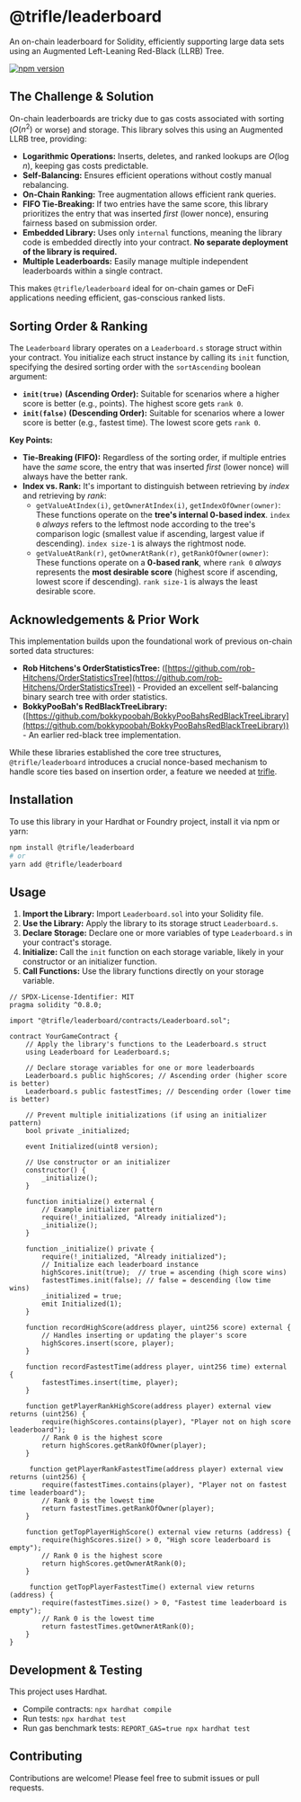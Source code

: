 # @trifle/leaderboard

An on-chain leaderboard for Solidity, efficiently supporting large data sets using an Augmented Left-Leaning Red-Black (LLRB) Tree.

[![npm version](https://badge.fury.io/js/%40trifle%2Fleaderboard.svg)](https://badge.fury.io/js/%40trifle%2Fleaderboard)

## The Challenge & Solution

On-chain leaderboards are tricky due to gas costs associated with sorting ($O(n^2)$ or worse) and storage. This library solves this using an Augmented LLRB tree, providing:

- **Logarithmic Operations:** Inserts, deletes, and ranked lookups are $O(\log n)$, keeping gas costs predictable.
- **Self-Balancing:** Ensures efficient operations without costly manual rebalancing.
- **On-Chain Ranking:** Tree augmentation allows efficient rank queries.
- **FIFO Tie-Breaking:** If two entries have the same score, this library prioritizes the entry that was inserted _first_ (lower nonce), ensuring fairness based on submission order.
- **Embedded Library:** Uses only `internal` functions, meaning the library code is embedded directly into your contract. **No separate deployment of the library is required.**
- **Multiple Leaderboards:** Easily manage multiple independent leaderboards within a single contract.

This makes `@trifle/leaderboard` ideal for on-chain games or DeFi applications needing efficient, gas-conscious ranked lists.

## Sorting Order & Ranking

The `Leaderboard` library operates on a `Leaderboard.s` storage struct within your contract. You initialize each struct instance by calling its `init` function, specifying the desired sorting order with the `sortAscending` boolean argument:

- **`init(true)` (Ascending Order):** Suitable for scenarios where a higher score is better (e.g., points). The highest score gets `rank 0`.
- **`init(false)` (Descending Order):** Suitable for scenarios where a lower score is better (e.g., fastest time). The lowest score gets `rank 0`.

**Key Points:**

- **Tie-Breaking (FIFO):** Regardless of the sorting order, if multiple entries have the _same_ score, the entry that was inserted _first_ (lower nonce) will always have the better rank.
- **Index vs. Rank:** It's important to distinguish between retrieving by _index_ and retrieving by _rank_:
  - `getValueAtIndex(i)`, `getOwnerAtIndex(i)`, `getIndexOfOwner(owner)`: These functions operate on the **tree's internal 0-based index**. `index 0` _always_ refers to the leftmost node according to the tree's comparison logic (smallest value if ascending, largest value if descending). `index size-1` is always the rightmost node.
  - `getValueAtRank(r)`, `getOwnerAtRank(r)`, `getRankOfOwner(owner)`: These functions operate on a **0-based rank**, where `rank 0` _always_ represents the **most desirable score** (highest score if ascending, lowest score if descending). `rank size-1` is always the least desirable score.

## Acknowledgements & Prior Work

This implementation builds upon the foundational work of previous on-chain sorted data structures:

- **Rob Hitchens's OrderStatisticsTree:** ([https://github.com/rob-Hitchens/OrderStatisticsTree](https://github.com/rob-Hitchens/OrderStatisticsTree)) - Provided an excellent self-balancing binary search tree with order statistics.
- **BokkyPooBah's RedBlackTreeLibrary:** ([https://github.com/bokkypoobah/BokkyPooBahsRedBlackTreeLibrary](https://github.com/bokkypoobah/BokkyPooBahsRedBlackTreeLibrary)) - An earlier red-black tree implementation.

While these libraries established the core tree structures, `@trifle/leaderboard` introduces a crucial nonce-based mechanism to handle score ties based on insertion order, a feature we needed at [trifle](https://trifle.life).

## Installation

To use this library in your Hardhat or Foundry project, install it via npm or yarn:

```bash
npm install @trifle/leaderboard
# or
yarn add @trifle/leaderboard
```

## Usage

1.  **Import the Library:**
    Import `Leaderboard.sol` into your Solidity file.
2.  **Use the Library:**
    Apply the library to its storage struct `Leaderboard.s`.
3.  **Declare Storage:**
    Declare one or more variables of type `Leaderboard.s` in your contract's storage.
4.  **Initialize:**
    Call the `init` function on each storage variable, likely in your constructor or an initializer function.
5.  **Call Functions:**
    Use the library functions directly on your storage variable.

```solidity
// SPDX-License-Identifier: MIT
pragma solidity ^0.8.0;

import "@trifle/leaderboard/contracts/Leaderboard.sol";

contract YourGameContract {
    // Apply the library's functions to the Leaderboard.s struct
    using Leaderboard for Leaderboard.s;

    // Declare storage variables for one or more leaderboards
    Leaderboard.s public highScores; // Ascending order (higher score is better)
    Leaderboard.s public fastestTimes; // Descending order (lower time is better)

    // Prevent multiple initializations (if using an initializer pattern)
    bool private _initialized;

    event Initialized(uint8 version);

    // Use constructor or an initializer
    constructor() {
        _initialize();
    }

    function initialize() external {
        // Example initializer pattern
        require(!_initialized, "Already initialized");
        _initialize();
    }

    function _initialize() private {
        require(!_initialized, "Already initialized");
        // Initialize each leaderboard instance
        highScores.init(true);  // true = ascending (high score wins)
        fastestTimes.init(false); // false = descending (low time wins)
        _initialized = true;
        emit Initialized(1);
    }

    function recordHighScore(address player, uint256 score) external {
        // Handles inserting or updating the player's score
        highScores.insert(score, player);
    }

    function recordFastestTime(address player, uint256 time) external {
        fastestTimes.insert(time, player);
    }

    function getPlayerRankHighScore(address player) external view returns (uint256) {
        require(highScores.contains(player), "Player not on high score leaderboard");
        // Rank 0 is the highest score
        return highScores.getRankOfOwner(player);
    }

     function getPlayerRankFastestTime(address player) external view returns (uint256) {
        require(fastestTimes.contains(player), "Player not on fastest time leaderboard");
        // Rank 0 is the lowest time
        return fastestTimes.getRankOfOwner(player);
    }

    function getTopPlayerHighScore() external view returns (address) {
        require(highScores.size() > 0, "High score leaderboard is empty");
        // Rank 0 is the highest score
        return highScores.getOwnerAtRank(0);
    }

     function getTopPlayerFastestTime() external view returns (address) {
        require(fastestTimes.size() > 0, "Fastest time leaderboard is empty");
        // Rank 0 is the lowest time
        return fastestTimes.getOwnerAtRank(0);
    }
}
```

## Development & Testing

This project uses Hardhat.

- Compile contracts: `npx hardhat compile`
- Run tests: `npx hardhat test`
- Run gas benchmark tests: `REPORT_GAS=true npx hardhat test`

## Contributing

Contributions are welcome! Please feel free to submit issues or pull requests.
